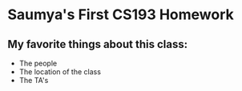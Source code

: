 # Saumya's First CS193 Homework


## My favorite things about this class: 

- The people
- The location of the class
- The TA's
